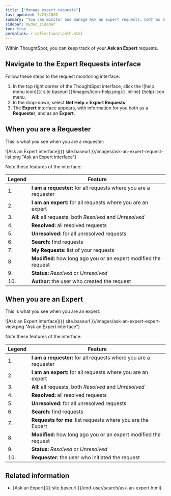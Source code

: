 ```yaml
---
title: ["Manage expert requests"]
last_updated: 3/23/2020
summary: "You can monitor and manage Ask an Expert requests, both as a requester and as an expert."
sidebar: mydoc_sidebar
toc: true
permalink: /:collection/:path.html
---
```


Within ThoughtSpot, you can keep track of your **Ask an Expert** requests.

## Navigate to the Expert Requests interface ##

Follow these steps to the request monitoring interface:

1. In the top right corner of the ThoughtSpot interface, click the ![help menu icon]({{ site.baseurl }}/images/icon-help.png){: .inline} (help) icon menu.
2. In the drop-down, select **Get Help > Expert Requests**.
3. The **Expert** interface appears, with information for you both as a **Requester**, and as an **Expert**.  

## When you are a Requester ##

This is what you see when you are a requester:

![Ask an Expert interface]({{ site.baseurl }}/images/ask-an-expert-request-list.png "Ask an Expert interface")

Note these features of the interface:

| Legend | Feature |
| --- | --- |
|1. | <strong>I am a requester:</strong> for all requests where you are a requester |
| 2. | <strong>I am an expert:</strong> for all requests where you are an expert |
| 3. | <strong>All:</strong> all requests, both <em>Resolved</em> and <em>Unresolved</em>|
| 4. | <strong>Resolved:</strong> all resolved requests |
| 5. | <strong>Unresolved:</strong> for all unresolved requests |
| 6. | <strong>Search:</strong> find requests |
| 7. | <strong>My Requests</strong>: list of your requests |
| 8. | <strong>Modified:</strong> how long ago you or an expert modified the request |
| 9. | <strong>Status:</strong> <em>Resolved</em> or <em>Unresolved</em> |
| 10. | <strong>Author:</strong> the user who created the request |

## When you are an Expert

This is what you see when you are an expert:

![Ask an Expert interface]({{ site.baseurl }}/images/ask-an-expert-expert-view.png "Ask an Expert interface")

Note these features of the interface:

| Legend | Feature |
| --- | --- |
|1. | <strong>I am a requester:</strong> for all requests where you are a requester |
| 2. | <strong>I am an expert:</strong> for all requests where you are an expert |
| 3. | <strong>All:</strong> all requests, both <em>Resolved</em> and <em>Unresolved</em> |
| 4. | <strong>Resolved:</strong> all resolved requests |
| 5. | <strong>Unresolved:</strong> for all unresolved requests |
| 6. | <strong>Search:</strong> find requests |
| 7. | <strong>Requests for me</strong>: list requests where you are the Expert |
| 8. | <strong>Modified:</strong> how long ago you or an expert modified the request |
| 9. | <strong>Status:</strong> <em>Resolved</em> or <em>Unresolved</em> |
| 10. | <strong>Requester:</strong> the user who initiated the request |

## Related information  

- [Ask an Expert]({{ site.baseurl }}/end-user/search/ask-an-expert.html)
